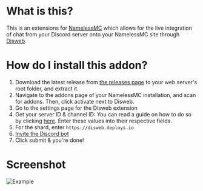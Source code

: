 # What is this?
This is an extensions for [NamelessMC](https://namelessmc.com) which allows for the live integration of chat from your Discord server onto your NamelessMC site through [Disweb](https://disweb.deploys.io).

# How do I install this addon?

 1. Download the latest release from [the releases page](https://github.com/Dot-Rar/Nameless-Disweb/releases) to your web server's root folder, and extract it.
 2. Navigate to the addons page of your NamelessMC installation, and scan for addons. Then, click activate next to Disweb.
 3. Go to the settings page for the Disweb extension
 4. Get your server ID & channel ID: You can read a guide on how to do so by clicking [here](https://support.discordapp.com/hc/en-us/articles/206346498-Where-can-I-find-my-User-Server-Message-ID-). Enter these values into their respective fields.
 5. For the shard, enter `https://disweb.deploys.io`
 6. [Invite the Discord bot](https://disweb.deploys.io/api/invite)
 7. Click submit & you're done!

# Screenshot
![Example](https://i.imgur.com/MilYEsp.png)